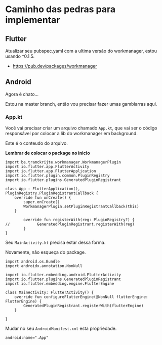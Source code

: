 # Caminho das pedras para implementar

## Flutter

Atualizar seu pubspec.yaml com a ultima versão do workmanager, estou usando ^0.1.5.

- https://pub.dev/packages/workmanager

## Android 

Agora é chato...

Estou na master branch, então vou precisar fazer umas gambiarras aqui.

### App.kt

Você vai precisar criar um arquivo chamado `App.kt`, que vai ser o código responsável por colocar a lib do workmanager em background.

Este é o conteudo do arquivo.

**Lembrar de colocar o package no inicio**
```
import be.tramckrijte.workmanager.WorkmanagerPlugin
import io.flutter.app.FlutterActivity
import io.flutter.app.FlutterApplication
import io.flutter.plugin.common.PluginRegistry
import io.flutter.plugins.GeneratedPluginRegistrant

class App : FlutterApplication(), PluginRegistry.PluginRegistrantCallback {
    override fun onCreate() {
        super.onCreate()
        WorkmanagerPlugin.setPluginRegistrantCallback(this)
    }

        override fun registerWith(reg: PluginRegistry?) {
//            GeneratedPluginRegistrant.registerWith(reg)
        }
}
```

Seu `MainActivity.kt` precisa estar dessa forma.

Novamente, não esqueça do package.


```
import android.os.Bundle
import androidx.annotation.NonNull

import io.flutter.embedding.android.FlutterActivity
import io.flutter.plugins.GeneratedPluginRegistrant
import io.flutter.embedding.engine.FlutterEngine

class MainActivity: FlutterActivity() {
    override fun configureFlutterEngine(@NonNull flutterEngine: FlutterEngine) {
        GeneratedPluginRegistrant.registerWith(flutterEngine)
    }

}
```

Mudar no seu `AndroidManifest.xml` esta propriedade.

```
android:name=".App"
```

